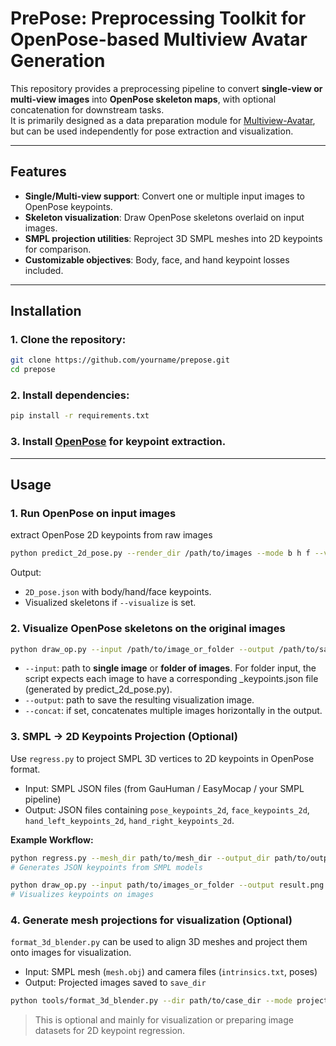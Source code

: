 # PrePose: Preprocessing Toolkit for OpenPose-based Multiview Avatar Generation

This repository provides a preprocessing pipeline to convert **single-view or multi-view images** into **OpenPose skeleton maps**, with optional concatenation for downstream tasks.  
It is primarily designed as a data preparation module for [Multiview-Avatar](https://github.com/ArcherFMY/Multiview-Avatar), but can be used independently for pose extraction and visualization.

---

## Features
- **Single/Multi-view support**: Convert one or multiple input images to OpenPose keypoints.
- **Skeleton visualization**: Draw OpenPose skeletons overlaid on input images.
- **SMPL projection utilities**: Reproject 3D SMPL meshes into 2D keypoints for comparison.
- **Customizable objectives**: Body, face, and hand keypoint losses included.

---

## Installation

### 1. Clone the repository:
```bash
git clone https://github.com/yourname/prepose.git
cd prepose
```

### 2. Install dependencies:
```bash
pip install -r requirements.txt
```

### 3. Install [OpenPose](https://github.com/CMU-Perceptual-Computing-Lab/openpose) for keypoint extraction.

---

## Usage
### 1. Run OpenPose on input images
extract OpenPose 2D keypoints from raw images
```bash
python predict_2d_pose.py --render_dir /path/to/images --mode b h f --visualize
```
Output:
- `2D_pose.json` with body/hand/face keypoints.
- Visualized skeletons if `--visualize` is set.
### 2. Visualize OpenPose skeletons on the original images
```bash
python draw_op.py --input /path/to/image_or_folder --output /path/to/save.png [--concat]
```
- `--input`: path to **single image** or **folder of images**.
For folder input, the script expects each image to have a corresponding _keypoints.json file (generated by predict_2d_pose.py).
- `--output`: path to save the resulting visualization image.
- `--concat`: if set, concatenates multiple images horizontally in the output.

### 3. SMPL → 2D Keypoints Projection (Optional)
Use `regress.py` to project SMPL 3D vertices to 2D keypoints in OpenPose format.
- Input: SMPL JSON files (from GauHuman / EasyMocap / your SMPL pipeline)
- Output: JSON files containing `pose_keypoints_2d`, `face_keypoints_2d`, `hand_left_keypoints_2d`, `hand_right_keypoints_2d`.

**Example Workflow:**
```bash
python regress.py --mesh_dir path/to/mesh_dir --output_dir path/to/output
# Generates JSON keypoints from SMPL models

python draw_op.py --input path/to/images_or_folder --output result.png --concat
# Visualizes keypoints on images
```

### 4. Generate mesh projections for visualization (Optional)
`format_3d_blender.py` can be used to align 3D meshes and project them onto images for visualization.  
- Input: SMPL mesh (`mesh.obj`) and camera files (`intrinsics.txt`, poses)  
- Output: Projected images saved to `save_dir`  

```bash
python tools/format_3d_blender.py --dir path/to/case_dir --mode project
```
>This is optional and mainly for visualization or preparing image datasets for 2D keypoint regression.







